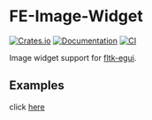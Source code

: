 # FE-Image-Widget

[![Crates.io](https://img.shields.io/crates/v/fe-image-widget.svg)](https://crates.io/crates/fe-image-widget)
[![Documentation](https://docs.rs/fe-image-widget/badge.svg)](https://docs.rs/fe-image-widget)
[![CI](https://github.com/Ar37-rs/fe-image-widget/actions/workflows/ci.yml/badge.svg)](https://github.com/Ar37-rs/fe-image-widget/actions/workflows/ci.yml)

Image widget support for [fltk-egui](https://github.com/fltk-rs/fltk-egui).


## Examples

click [here](https://github.com/Ar37-rs/fe-image-widget/tree/main/examples)